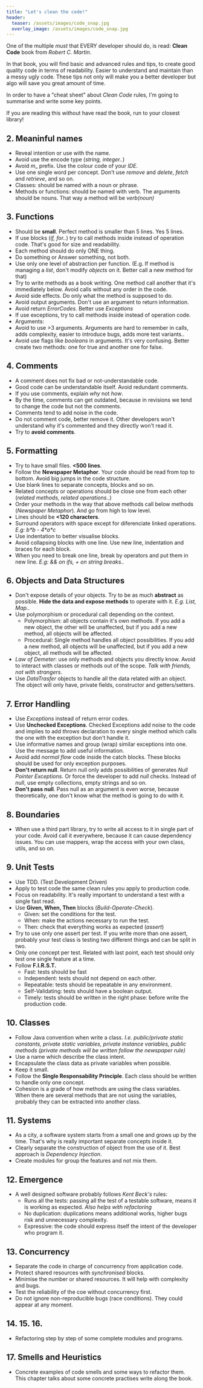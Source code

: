 ```yaml
---
title: "Let's clean the code!"
header:
  teaser: /assets/images/code_snap.jpg
  overlay_image: /assets/images/code_snap.jpg
---
```


One of the multiple _must_ that EVERY developer should do, is read: __Clean Code__ book from _Robert C. Martin_.

In that book, you will find basic and advanced rules and tips, to create good quality code in terms of readability. Easier to understand and maintain than a messy ugly code. These tips not only will make you a better developer but algo will save you great amount of time.

In order to have a "cheat sheet" about _Clean Code_ rules, I'm going to summarise and write some key points. 

If you are reading this without have read the book, run to your closest library!

## 2. Meaninful names
- Reveal intention or use with the name.
- Avoid use the encode type (_string, integer.._)
- Avoid _m_\_ prefix. Use the colour code of your _IDE_.
- Use one single word per concept. Don't use _remove_ and _delete_, _fetch_ and _retrieve_, and so on.
- Classes: should be named with a noun or phrase.
- Methods or functions: should be named with verb. The arguments should be nouns. That way a method will be _verb(noun)_

## 3. Functions
- Should be __small__. Perfect method is smaller than 5 lines. Yes 5 lines.
- If use blocks (_if, for.._) try to call methods inside instead of operation code. That's good for size and readability.
- Each method should do only ONE thing.
- Do something or Answer something, not both.
- Use only one level of abstraction per function. (E.g. If  method is managing a _list_, don't modify _objects_ on it. Better call a new method for that)
- Try to write methods as a book writing. One method call another that it's immediately below. Avoid calls without any order in the code.
- Avoid side effects. Do only what the method is supposed to do.
- Avoid output arguments. Don't use an argument to return information.
- Avoid return _ErrorCodes_. Better use _Exceptions_
- If use exceptions, try to call methods inside instead of operation code.
- Arguments:
- Avoid to use >3 arguments. Arguments are hard to remember in calls, adds complexity, easier to introduce bugs, adds more test variants..
- Avoid use flags like _booleans_ in arguments. It's very confusing. Better create two methods: one for true and another one for false.

## 4. Comments
- A comment does not fix bad or not-understandable code.
- Good code can be understandable itself. Avoid redundant comments.
- If you use comments, explain _why_ not _how_.
- By the time, comments can get outdated, because in revisions we tend to change the code but not the comments.
- Comments tend to add noise in the code.
- Do not comment code, better remove it. Other developers won't understand why it's commented and they directly won't read it.
- Try to __avoid comments__.

## 5. Formatting
- Try to have small files. __<500 lines__.
- Follow the __Newspaper Metaphor__. Your code should be read from top to bottom. Avoid big jumps in the code structure.
- Use blank lines to separate concepts, blocks and so on.
- Related concepts or operations should be close one from each other (_related methods, related operations.._)
- Order your methods in the way that above methods call below methods (_Newspaper Metaphor_). And go from high to low level.
- Lines should be __<120 characters__.
- Surround operators with space except for diferenciate linked operations. _E.g: b\*b - 4\*a\*c_
- Use indentation to better visualise blocks.
- Avoid collapsing blocks with one line. Use new line, indentation and braces for each block.
- When you need to break one line, break by operators and put them in new line. _E.g: && on ifs, + on string breaks.._

## 6. Objects and Data Structures
- Don't expose details of your objects. Try to be as much __abstract__ as possible. __Hide the data and expose methods__ to operate with it. _E.g. List, Map.._
- Use polymorphism or procedural call depending on the context. 
    - Polymorphism: all objects contain it's own methods. If you add a new object, the other will be unaffected, but if you add a new method, all objects will be affected.
    - Procedural: Single method handles all object possibilities. If you add a new method, all objects will be unaffected, but if you add a new object, all methods will be affected.
- _Law of Demeter_: use only methods and objects you directly know. Avoid to interact with classes or methods out of the scope. _Talk with friends, not with strangers_.
- Use _DataTrasfer_ objects to handle all the data related with an object. The object will only have, private fields, constructor and getters/setters.

## 7. Error Handling
- Use _Exceptions_ instead of return error codes.
- Use __Unchecked Exceptions__. Checked Exceptions add noise to the code and implies to add _throws_ declaration to every single method which calls the one with the exception but don't handle it.
- Use informative names and group (wrap) similar exceptions into one. Use the message to add useful information.
- Avoid add _normal flow_ code inside the catch blocks. These blocks should be used for only exception purposes.
- __Don't return null__. Return null only adds possibilities of generates _Null Pointer Exceptions_. Or force the developer to add _null_ checks. Instead of _null_, use empty collections, empty strings and so on.
- __Don't pass null__. Pass null as an argument is even worse, because theoretically, one don't know what the method is going to do with it.

## 8. Boundaries
- When use a third part library, try to write all access to it in single part of your code. Avoid call it everywhere, because it can cause dependency issues. You can use mappers, wrap the access with your own class, utils, and so on.

## 9. Unit Tests
- Use TDD. (Test Development Driven)
- Apply to test code the same clean rules you apply to production code.
- Focus on readability. It's really important to understand a test with a single fast read.
- Use __Given, When, Then__ blocks (_Build-Operate-Check_).
    - Given: set the conditions for the test.
    - When: make the actions necessary to run the test.
    - Then: check that everything works as expected (_assert_)
- Try to use only one assert per test. If you write more than one assert, probably your test class is testing two different things and can be split in two.
- Only one concept per test. Related with last point, each test should only test one single feature at a time.
- Follow __F.I.R.S.T.__
    - Fast: tests should be fast
    - Independent: tests should not depend on each other.
    - Repeatable: tests should be repeatable in any environment.
    - Self-Validating: tests should have a boolean output.
    - Timely: tests should be written in the right phase: before write the production code.
    
## 10. Classes
- Follow Java convention when write a class. _I.e. public/private static constants, private static variables, private instance variables, public methods (private methods will be written follow the newspaper rule)_
- Use a name which describe the class intent.
- Encapsulate the class data as private variables when possible.
- Keep it small.
- Follow the __Single Responsability Principle__. Each class should be written to handle only one concept.
- Cohesion is a grade of how methods are using the class variables. When there are several methods that are not using the variables, probably they can be extracted into another class.

## 11. Systems
- As a city, a software system starts from a small one and grows up by the time. That's why is really important separate concepts inside it.
- Clearly separate the construction of object from the use of it. Best approach is _Dependency Injection_.
- Create modules for group the features and not mix them.

## 12. Emergence
- A well designed software probably follows _Kent Beck's_ rules:
    - Runs all the tests: passing all the test of a testable software, means it is working as expected. _Also helps with refactoring_
    - No duplication: duplications means additional works, higher bugs risk and unnecessary complexity.
    - Expressive: the code should express itself the intent of the developer who program it.
    
## 13. Concurrency
- Separate the code in charge of concurrency from application code.
- Protect shared resources with _synchronised_ blocks.
- Minimise the number or shared resources. It will help with complexity and bugs.
- Test the reliability of the coe without concurrency first.
- Do not ignore non-reproducible bugs (race conditions). They could appear at any moment.

## 14. 15. 16.
- Refactoring step by step of some complete modules and programs.

## 17. Smells and Heuristics
- Concrete examples of code smells and some ways to refactor them. This chapter talks about some concrete practises write along the book.
